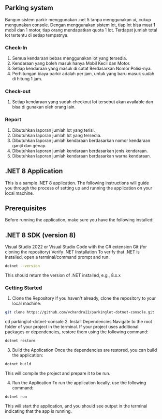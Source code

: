 ## Parking system
Bangun sistem parkir menggunakan .net 5 tanpa menggunakan ui, cukup mengunakan console. Dengan menggunakan sistem lot, tiap lot bisa muat 1 mobil dan 1 motor, tiap orang mendapatkan quota 1 lot. Terdapat jumlah total lot tertentu di setiap tempatnya.

### Check-In
1. Semua kendaraan bebas menggunakan lot yang tersedia.
2. Kendaraan yang boleh masuk hanya Mobil Kecil dan Motor.
3. Setiap kendaraan yang masuk di catat Berdasarkan Nomor Polisi-nya.
4. Perhitungan biaya parkir adalah per jam, untuk yang baru masuk sudah di hitung 1 jam.

### Check-out
1. Setiap kendaraan yang sudah checkout lot tersebut akan available dan bisa di gunakan oleh orang lain.

### Report
1. Dibutuhkan laporan jumlah lot yang terisi.
2. Dibutuhkan laporan jumlah lot yang tersedia.
3. Dibutuhkan laporan jumlah kendaraan berdasarkan nomor kendaraan ganjil dan genap.
4. Dibutuhkan laporan jumlah kendaraan berdasarkan jenis kendaraan.
5. Dibutuhkan laporan jumlah kendaraan berdasarkan warna kendaraan.

## .NET 8 Application
This is a sample .NET 8 application. The following instructions will guide you through the process of setting up and running the application on your local machine.

## Prerequisites
Before running the application, make sure you have the following installed:

## .NET 8 SDK (version 8)
Visual Studio 2022 or Visual Studio Code with the C# extension
Git (for cloning the repository)
Verify .NET Installation
To verify that .NET is installed, open a terminal/command prompt and run:

```bash
dotnet --version
```
This should return the version of .NET installed, e.g., 8.x.x

### Getting Started
1. Clone the Repository
If you haven't already, clone the repository to your local machine:

```bash
git clone https://github.com/vchandra22/parkinglot-dotnet-console.git
```
cd parkinglot-dotnet-console
2. Install Dependencies
Navigate to the root folder of your project in the terminal. If your project uses additional packages or dependencies, restore them using the following command:

```bash
dotnet restore
```
3. Build the Application
Once the dependencies are restored, you can build the application:

```bash
dotnet build
```
This will compile the project and prepare it to be run.

4. Run the Application
To run the application locally, use the following command:

```bash
dotnet run
```
This will start the application, and you should see output in the terminal indicating that the app is running.

